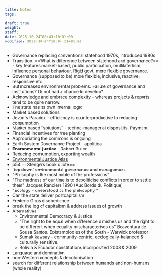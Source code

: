 ```yaml
---
title: Notes
tags:
  - 
draft: true
weight:
staff:
date: 2025-10-24T08:43:10+01:00
modified: 2025-10-24T10:04:11+01:00
---
```

- Governance replacing conventional statehood 1970s, introduced 1980s
- Transition. ==What is difference between statehood and governance?== - key features market-based, public participation, multilaterlism, influence personal behaviour. Rigid govt, more flexible governance.
- Governance (supposed to be) more flexible, inclusive, reactive, responsive etc
- But increased environmental problems. Failure of governance and institutions? Or not had a chance to develop?
- Acknowledge and embrace complexity - whereas projects & reports tend to be quite narrow.
- The state has its own internal logic
- Market based solutions
- Jevon's Paradox - efficiency is counterproductive to reducing consumption
- Market based "solutions" - techno-managerial dispositifs. Payment
- Financial incentives for tree planting
- Appropriating the commons is ongoing
- Earth System Governance Project - apolitical
- **Envronmental justice** - Robert Buller
- Reducing consumption, exporting wealth
- [Environmental Justice Atlas](https://ejatlas.org/)
- p54 ==Stengers book quote==
- 'top down' environmental governance and management
- "Philsophy is the most noble of the professions"
- "The madness of our time is to depoliticise conflicts in order to settle them" Jacques Ranciere 1990 (Aux Bords du Politique)
- "Ecology - understood as the philosophy "
- Can the state deliver postcapitalism
- Frederic Giros disobedience
- break the log of capitalism & address issues of growth
- Alternatives
	- Environmental Democracy & Justice 
	- "The right to be equal when difference dimishes us and the right to be different when equality mischaracterises us" Boaventura de Sousa Santos, Epistemologies of the South - Warwick professor
	- Sumak kawsay - community-centric, ecologically-balanced & culturally sensitive.
	- Bolivia & Ecuador constitutions incorporated 2008 & 2009
- Language and domination
- non-Western concepts & decolonisation
- search for different relationship between humands and non-humans (whole reality)